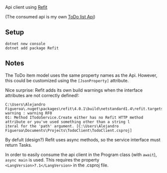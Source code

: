 Api client using [Refit](http://paulcbetts.github.io/refit/)

(The consumed api is my own [ToDo list Api](https://github.com/alexphi/nancy-core-todolist))

## Setup

```
dotnet new console
dotnet add package Refit
```

## Notes

The ToDo item model uses the same property names as the Api. However, this could be customized using the `[JsonProperty]` attribute.

Nice surprise: Refit adds its own build warnings when the interface attributes are not correctly defined!:

```
C:\Users\Alejandro Figueroa\.nuget\packages\refit\4.0.1\build\netstandard1.4\refit.targets(29,5): warning : warning RF0
01: Method ITodoService.Create either has no Refit HTTP method attribute or you've used something other than a string l
iteral for the 'path' argument. [C:\Users\Alejandro Figueroa\Documents\Projects\TodoClient\TodoClient.csproj]
```

By defult (design?) Refit uses async methods, so the service interface must return Tasks.

In order to easily consume the api client in the Program class (with `await`), `async main` is used. This requires the property `<LangVersion>7.1</LangVersion>` in the .csproj file. 